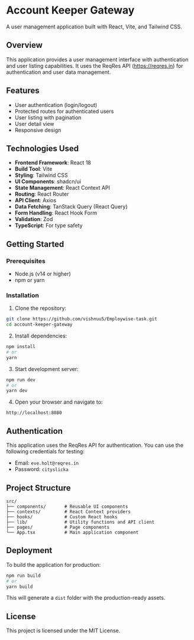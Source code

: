 # Account Keeper Gateway

A user management application built with React, Vite, and Tailwind CSS.

## Overview

This application provides a user management interface with authentication and user listing capabilities. It uses the ReqRes API (https://reqres.in) for authentication and user data management.

## Features

- User authentication (login/logout)
- Protected routes for authenticated users
- User listing with pagination
- User detail view
- Responsive design

## Technologies Used

- **Frontend Framework**: React 18
- **Build Tool**: Vite
- **Styling**: Tailwind CSS
- **UI Components**: shadcn/ui
- **State Management**: React Context API
- **Routing**: React Router
- **API Client**: Axios
- **Data Fetching**: TanStack Query (React Query)
- **Form Handling**: React Hook Form
- **Validation**: Zod
- **TypeScript**: For type safety

## Getting Started

### Prerequisites

- Node.js (v14 or higher)
- npm or yarn

### Installation

1. Clone the repository:
```bash
git clone https://github.com/vishnuu5/Employwise-task.git
cd account-keeper-gateway
```

2. Install dependencies:
```bash
npm install
# or
yarn
```

3. Start development server:
```bash
npm run dev
# or
yarn dev
```

4. Open your browser and navigate to:
```
http://localhost:8080
```

## Authentication

This application uses the ReqRes API for authentication. You can use the following credentials for testing:

- Email: `eve.holt@reqres.in`
- Password: `cityslicka`

## Project Structure

```
src/
├── components/       # Reusable UI components
├── contexts/         # React Context providers
├── hooks/            # Custom React hooks
├── lib/              # Utility functions and API client
├── pages/            # Page components
└── App.tsx           # Main application component
```

## Deployment

To build the application for production:

```bash
npm run build
# or
yarn build
```

This will generate a `dist` folder with the production-ready assets.



## License

This project is licensed under the MIT License.